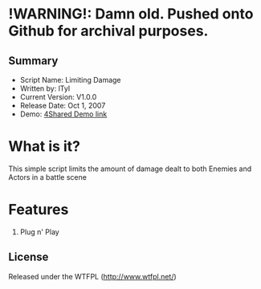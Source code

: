 !WARNING!: Damn old. Pushed onto Github for archival purposes.
====================

## Summary ##

+ Script Name: Limiting Damage
+ Written by: lTyl
+ Current Version: V1.0.0
+ Release Date: Oct 1, 2007
+ Demo: [4Shared Demo link](http://www.4shared.com/zip/50XkTe_k/Limiting_Damage.html?)

# What is it? #

This simple script limits the amount of damage dealt to both Enemies and Actors in a battle scene 

# Features #
1. Plug n' Play

## License ##
Released under the WTFPL (http://www.wtfpl.net/)